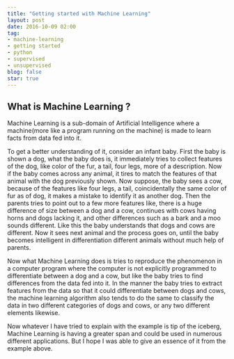 ```yaml
---
title: "Getting started with Machine Learning"
layout: post
date: 2016-10-09 02:00
tag:
- machine-learning
- getting started
- python
- supervised
- unsupervised
blog: false
star: true
---
```


## What is Machine Learning ?
Machine Learning is a sub-domain of Artificial Intelligence where a machine(more like a program running on the machine) is made to learn facts from data fed into it.

To get a better understanding of it, consider an infant baby. First the baby is shown a dog, what the baby does is, it immediately tries to collect features of the dog, like color of the fur, a tail, four legs, more of a description. Now if the baby comes across any animal, it tires to match the features of that animal with the dog previously shown. Now suppose, the baby sees a cow, because of the features like four legs, a tail, coincidentally the same color of fur as of dog, it makes a mistake to identify it as another dog. Then the parents tries to point out to a few more features like, there is a huge difference of size between a dog and a cow, continues with cows having horns and dogs lacking it, and other differences such as a bark and a moo sounds different. Like this the baby understands that dogs and cows are different. Now it sees next animal and the process goes on, until the baby becomes intelligent in differentiation different animals without much help of parents.

Now what Machine Learning does is tries to reproduce the phenomenon in a computer program where the computer is not explicitly programmed to differentiate between a dog and a cow, but like the baby tries to find differences from the data fed into it. In the manner the baby tries to extract features from the data so that it could differentiate between dogs and cows, the machine learning algorithm also tends to do the same to classify the data in two different categories of dogs and cows, or any two different elements likewise.

Now whatever I have tried to explain with the example is tip of the iceberg, Machine Learning is having a greater span and could be used in numerous different applications. But I hope I was able to give an essence of it from the example above.
